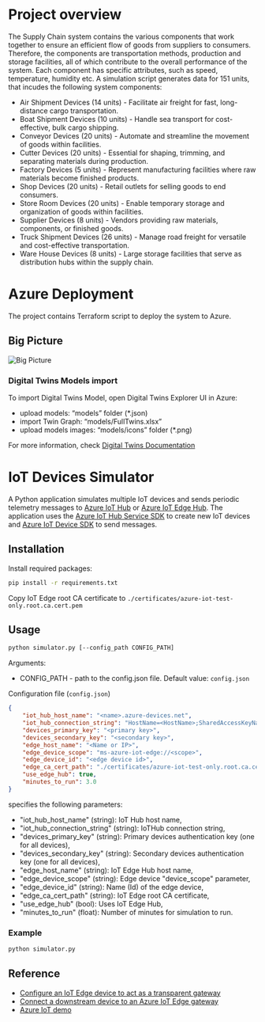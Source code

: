 # Project overview

The Supply Chain system contains the various components that work together to ensure an efficient flow of goods from suppliers to consumers. Therefore, the components are transportation methods, production and storage facilities, all of which contribute to the overall performance of the system. Each component has specific attributes, such as speed, temperature, humidity etc. A simulation script generates data for 151 units, that incudes the following system components:

- Air Shipment Devices (14 units) - Facilitate air freight for fast, long-distance cargo transportation.
- Boat Shipment Devices (10 units) - Handle sea transport for cost-effective, bulk cargo shipping.
- Conveyor Devices (20 units) - Automate and streamline the movement of goods within facilities.
- Cutter Devices (20 units) - Essential for shaping, trimming, and separating materials during production.
- Factory Devices (5 units) - Represent manufacturing facilities where raw materials become finished products.
- Shop Devices (20 units) - Retail outlets for selling goods to end consumers.
- Store Room Devices (20 units) - Enable temporary storage and organization of goods within facilities.
- Supplier Devices (8 units) - Vendors providing raw materials, components, or finished goods.
- Truck Shipment Devices (26 units) - Manage road freight for versatile and cost-effective transportation.
- Ware House Devices (8 units) - Large storage facilities that serve as distribution hubs within the supply chain.

# Azure Deployment

The project contains Terraform script to deploy the system to Azure.

## Big Picture

![Big Picture](../images/azure_iot_platform.png)

### Digital Twins Models import

To import Digital Twins Model, open Digital Twins Explorer UI in Azure:  

- upload models: “models” folder (*.json)
- import Twin Graph: “models/FullTwins.xlsx”
- upload models images: “models/icons” folder (*.png)

For more information, check [Digital Twins Documentation](https://learn.microsoft.com/en-us/azure/digital-twins/quickstart-azure-digital-twins-explorer) 


# IoT Devices Simulator

A Python application simulates multiple IoT devices and sends periodic telemetry messages to [Azure IoT Hub](https://learn.microsoft.com/en-us/azure/iot-hub/) or [Azure IoT Edge Hub](https://learn.microsoft.com/en-us/azure/iot-edge/).
The application uses the [Azure IoT Hub Service SDK](https://learn.microsoft.com/en-us/azure/iot-hub/iot-hub-devguide-sdks#azure-iot-hub-service-sdks) to create new IoT devices and [Azure IoT Device SDK](https://learn.microsoft.com/en-us/azure/iot-hub/iot-hub-devguide-sdks#azure-iot-hub-device-sdks) to send messages.

## Installation

Install required packages:

```bash
pip install -r requirements.txt
```

Copy IoT Edge root CA certificate to `./certificates/azure-iot-test-only.root.ca.cert.pem`

## Usage

```bash
python simulator.py [--config_path CONFIG_PATH]
```
Arguments:
* CONFIG_PATH - path to the config.json file. Default value: `config.json`

Configuration file (`config.json`)

```json
{
    "iot_hub_host_name": "<name>.azure-devices.net",
    "iot_hub_connection_string": "HostName=<HostName>;SharedAccessKeyName=<SharedAccessKeyName>;SharedAccessKey=<SharedAccessKey>",
    "devices_primary_key": "<primary key>",
    "devices_secondary_key": "<secondary key>",
    "edge_host_name": "<Name or IP>",
    "edge_device_scope": "ms-azure-iot-edge://<scope>",
    "edge_device_id": "<edge device id>",
    "edge_ca_cert_path": "./certificates/azure-iot-test-only.root.ca.cert.pem",
    "use_edge_hub": true,
    "minutes_to_run": 3.0
}
```

 specifies the following parameters:
* "iot_hub_host_name" (string): IoT Hub host name,
* "iot_hub_connection_string" (string): IoTHub connection string,
* "devices_primary_key" (string): Primary devices authentication key (one for all devices),
* "devices_secondary_key" (string): Secondary devices authentication key (one for all devices),
* "edge_host_name" (string): IoT Edge Hub host name,
* "edge_device_scope" (string): Edge device "device_scope" parameter,
* "edge_device_id" (string): Name (Id) of the edge device,
* "edge_ca_cert_path" (string): IoT Edge root CA certificate,
* "use_edge_hub" (bool): Uses IoT Edge Hub,
* "minutes_to_run" (float): Number of minutes for simulation to run.

### Example

```bash
python simulator.py
```

## Reference

* [Configure an IoT Edge device to act as a transparent gateway](https://learn.microsoft.com/en-us/azure/iot-edge/how-to-create-transparent-gateway?view=iotedge-1.4&tabs=iotedge)
* [Connect a downstream device to an Azure IoT Edge gateway](https://learn.microsoft.com/en-us/azure/iot-edge/how-to-connect-downstream-device?view=iotedge-1.4&tabs=ubuntu%2Cpython)
* [Azure IoT demo](https://github.com/Azure-Samples/IoTDemos/tree/master/ADT-SupplyChainDemo)
